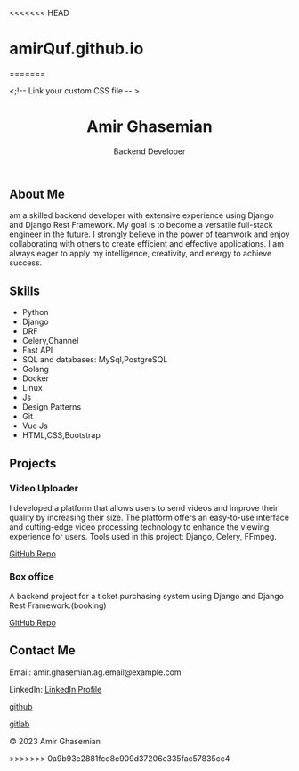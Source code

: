 <<<<<<< HEAD
# amirQuf.github.io
=======
<html lang="en">
<head>
  <meta charset="UTF-8">
  <meta name="viewport" content="width=device-width, initial-scale=1.0"   >
  <title>Your Portfolio</title>
  <link rel="stylesheet" href="styles.css"> <;!-- Link your custom CSS file --  &gt; 
</head>
<body>
  <header>
    <h1>Amir Ghasemian</h1>
    <p>Backend Developer</p>
  </header>

  <section id="about">
    <h2>About Me</h2>
    <p> am a skilled backend developer with extensive experience using Django and Django Rest Framework. My goal is to become a versatile full-stack engineer in the future. I strongly believe in the power of teamwork and enjoy collaborating with others to create efficient and effective applications. I am always eager to apply my intelligence, creativity, and energy to achieve success.   </p>
  </section>

  <section id="skills">
    <h2>Skills</h2>
    <ul>
      <li>Python</li>
      <li>Django</li>
      <li>DRF</li>
      <li>Celery,Channel</li>
      <li>Fast API</li>
      <li>SQL and databases: MySql,PostgreSQL   </li>
      <li>Golang</li>
      <li>Docker</li>
      <li>Linux</li>
      <li>Js</li>
      <li>Design Patterns</li>
      <li>Git</li>
      <li>Vue Js</li>
      <li>HTML,CSS,Bootstrap</li>  
    </ul>
  </section>

  <section id="projects">
    <h2>Projects</h2>
    <div class="project">
      <h3>Video Uploader</h3>
      <p>I developed a platform that allows users to send videos and improve their quality by increasing their size. The platform offers an easy-to-use interface and cutting-edge video processing technology to enhance the viewing experience for users. Tools used in this project: Django, Celery, FFmpeg. </p>
      <a href=&quot; https://github.com/amirQuf/ConvertVideo" >GitHub Repo</a>
    </div>
    <div class="project">
      <h3>Box office</h3>
      <p>A backend project for a ticket purchasing system using Django and Django Rest Framework.(booking)</p>
      <a href="https://github.com/amirQuf/cinema-box-office">GitHub Repo</a>
    </div>
  </section>

  <section id="contact">
    <h2>Contact Me</h2>
    <p>Email: amir.ghasemian.ag.email@example.com</p>
    <p>LinkedIn: <a href="https://www.linkedin.com/in/amirquf/">LinkedIn Profile</a></p>
    <p><a href ="https://github.com/amirQuf">github</a></p>
    <p><a href ="https://gitlsb.com/amirQuf">gitlab</a></p>
  </section>
  
  <footer>
    <p>&copy; 2023 Amir Ghasemian</p>
  </footer>

  <!-- Add any necessary scripts -->
</body>
</html>
>>>>>>> 0a9b93e2881fcd8e909d37206c335fac57835cc4
